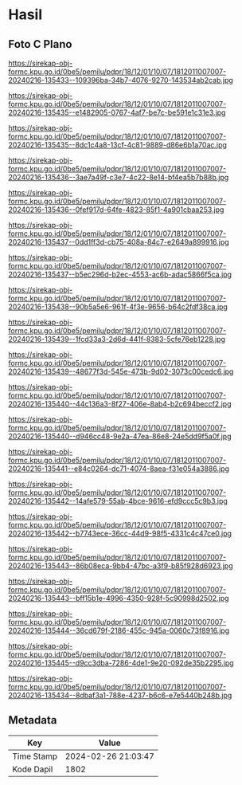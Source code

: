 # Hasil

## Foto C Plano

https://sirekap-obj-formc.kpu.go.id/0be5/pemilu/pdpr/18/12/01/10/07/1812011007007-20240216-135433--109396ba-34b7-4076-9270-143534ab2cab.jpg

https://sirekap-obj-formc.kpu.go.id/0be5/pemilu/pdpr/18/12/01/10/07/1812011007007-20240216-135435--e1482905-0767-4af7-be7c-be591e1c31e3.jpg

https://sirekap-obj-formc.kpu.go.id/0be5/pemilu/pdpr/18/12/01/10/07/1812011007007-20240216-135435--8dc1c4a8-13cf-4c81-9889-d86e6b1a70ac.jpg

https://sirekap-obj-formc.kpu.go.id/0be5/pemilu/pdpr/18/12/01/10/07/1812011007007-20240216-135436--3ae7a49f-c3e7-4c22-8e14-bf4ea5b7b88b.jpg

https://sirekap-obj-formc.kpu.go.id/0be5/pemilu/pdpr/18/12/01/10/07/1812011007007-20240216-135436--0fef917d-64fe-4823-85f1-4a901cbaa253.jpg

https://sirekap-obj-formc.kpu.go.id/0be5/pemilu/pdpr/18/12/01/10/07/1812011007007-20240216-135437--0dd1ff3d-cb75-408a-84c7-e2649a899916.jpg

https://sirekap-obj-formc.kpu.go.id/0be5/pemilu/pdpr/18/12/01/10/07/1812011007007-20240216-135437--b5ec296d-b2ec-4553-ac6b-adac5866f5ca.jpg

https://sirekap-obj-formc.kpu.go.id/0be5/pemilu/pdpr/18/12/01/10/07/1812011007007-20240216-135438--90b5a5e6-961f-4f3e-9656-b64c2fdf38ca.jpg

https://sirekap-obj-formc.kpu.go.id/0be5/pemilu/pdpr/18/12/01/10/07/1812011007007-20240216-135439--1fcd33a3-2d6d-441f-8383-5cfe76eb1228.jpg

https://sirekap-obj-formc.kpu.go.id/0be5/pemilu/pdpr/18/12/01/10/07/1812011007007-20240216-135439--48677f3d-545e-473b-9d02-3073c00cedc6.jpg

https://sirekap-obj-formc.kpu.go.id/0be5/pemilu/pdpr/18/12/01/10/07/1812011007007-20240216-135440--44c136a3-8f27-406e-8ab4-b2c694beccf2.jpg

https://sirekap-obj-formc.kpu.go.id/0be5/pemilu/pdpr/18/12/01/10/07/1812011007007-20240216-135440--d946cc48-9e2a-47ea-86e8-24e5dd9f5a0f.jpg

https://sirekap-obj-formc.kpu.go.id/0be5/pemilu/pdpr/18/12/01/10/07/1812011007007-20240216-135441--e84c0264-dc71-4074-8aea-f31e054a3886.jpg

https://sirekap-obj-formc.kpu.go.id/0be5/pemilu/pdpr/18/12/01/10/07/1812011007007-20240216-135442--14afe579-55ab-4bce-9616-efd9ccc5c9b3.jpg

https://sirekap-obj-formc.kpu.go.id/0be5/pemilu/pdpr/18/12/01/10/07/1812011007007-20240216-135442--b7743ece-36cc-44d9-98f5-4331c4c47ce0.jpg

https://sirekap-obj-formc.kpu.go.id/0be5/pemilu/pdpr/18/12/01/10/07/1812011007007-20240216-135443--86b08eca-9bb4-47bc-a3f9-b85f928d6923.jpg

https://sirekap-obj-formc.kpu.go.id/0be5/pemilu/pdpr/18/12/01/10/07/1812011007007-20240216-135443--bff15b1e-4996-4350-928f-5c90998d2502.jpg

https://sirekap-obj-formc.kpu.go.id/0be5/pemilu/pdpr/18/12/01/10/07/1812011007007-20240216-135444--36cd679f-2186-455c-945a-0060c73f8916.jpg

https://sirekap-obj-formc.kpu.go.id/0be5/pemilu/pdpr/18/12/01/10/07/1812011007007-20240216-135445--d9cc3dba-7286-4de1-9e20-092de35b2295.jpg

https://sirekap-obj-formc.kpu.go.id/0be5/pemilu/pdpr/18/12/01/10/07/1812011007007-20240216-135434--8dbaf3a1-788e-4237-b6c6-e7e5440b248b.jpg


## Metadata

| Key        | Value               |
| ---------- | ------------------- |
| Time Stamp | 2024-02-26 21:03:47 |
| Kode Dapil | 1802                |



